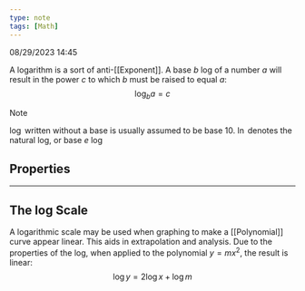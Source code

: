 ```yaml
---
type: note
tags: [Math]
---
```

08/29/2023 14:45

  

A logarithm is a sort of anti-[[Exponent]]. A base $b$ log of a number $a$ will result in the power $c$ to which $b$ must be raised to equal $a$:
$$
\log_ba=c
$$

>[!note]
>$\log$ written without a base is usually assumed to be base 10. 
>$\ln$ denotes the natural log, or base $e$ log

## Properties




---

## The log Scale
A logarithmic scale may be used when graphing to make a [[Polynomial]] curve appear linear. This aids in extrapolation and analysis. Due to the properties of the log, when applied to the polynomial $y=mx^2$, the result is linear:
$$
\log y=2\log x+\log m
$$
